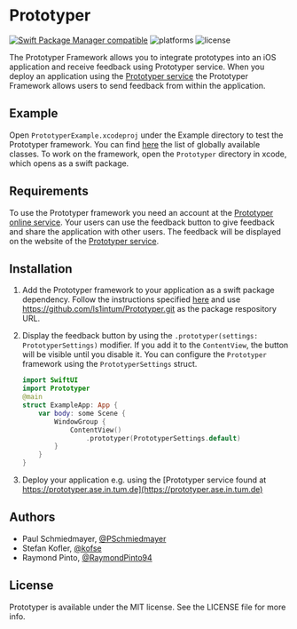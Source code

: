 # Prototyper

[![Swift Package Manager compatible](https://img.shields.io/badge/Swift%20Package%20Manager-compatible-brightgreen.svg)](https://github.com/apple/swift-package-manager)
![platforms](https://img.shields.io/cocoapods/p/Prototyper)
![license](https://img.shields.io/github/license/ls1intum/prototyper)

The Prototyper Framework allows you to integrate prototypes into an iOS application and receive feedback using Prototyper service. When you deploy an application using the [Prototyper service](https://prototyper-bruegge.in.tum.de) the Prototyper Framework allows users to send feedback from within the application.

## Example

Open `PrototyperExample.xcodeproj` under the Example directory to test the Prototyper framework. You can find [here](https://ls1intum.github.io/Prototyper/docs/Classes) the list of globally available classes. To work on the framework, open the `Prototyper` directory in xcode, which opens as a swift package. 

## Requirements

To use the Prototyper framework you need an account at the [Prototyper online service](https://prototyper-bruegge.in.tum.de).
Your users can use the feedback button to give feedback and share the application with other users. The feedback will be displayed on the website of the [Prototyper service](https://prototyper-bruegge.in.tum.de).

## Installation

1. Add the Prototyper framework to your application as a swift package dependency. Follow the instructions specified [here](https://developer.apple.com/documentation/xcode/adding_package_dependencies_to_your_app) and use https://github.com/ls1intum/Prototyper.git as the package respository URL.

2. Display the feedback button by using the `.prototyper(settings: PrototyperSettings)` modifier. If you add it to the `ContentView`, the button will be visible until you disable it. You can configure the `Prototyper` framework using the `PrototyperSettings` struct.

    ```swift
    import SwiftUI
    import Prototyper
    @main
    struct ExampleApp: App {
        var body: some Scene {
            WindowGroup {
                ContentView()
                    .prototyper(PrototyperSettings.default)
            }
        }
    }
    ```
3. Deploy your application e.g. using the [Prototyper service found at https://prototyper.ase.in.tum.de](https://prototyper.ase.in.tum.de)

## Authors

- Paul Schmiedmayer, [@PSchmiedmayer](https://twitter.com/pschmiedmayer)
- Stefan Kofler, [@kofse](https://twitter.com/kofse)
- Raymond Pinto, [@RaymondPinto94](https://twitter.com/RaymondPinto94)

## License

Prototyper is available under the MIT license. See the LICENSE file for more info.
